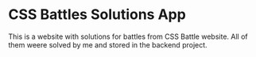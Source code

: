 # CSS Battles Solutions App

This is a website with solutions for battles from CSS Battle website. All of them weere solved by me and stored in the backend project.
